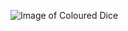 ![Image of Coloured Dice](https://upload.wikimedia.org/wikipedia/commons/4/47/PNG_transparency_demonstration_1.png)

